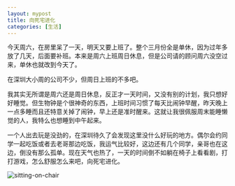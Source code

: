 ```yaml
---
layout: mypost
title: 向死宅进化
categories: [生活]
---
```


今天周六，在房里呆了一天，明天又要上班了。整个三月份全是单休，因为过年多放了几天，后面要补班。本来是周六上班周日休息，但是公司请的顾问周六没空过来，单休也就改到今天了。 


在深圳大小周的公司不少，但周日上班的不多吧。



我其实无所谓是周六还是周日休息，反正才一天时间，又没有别的计划，我只想好好睡觉。但生物钟是个很神奇的东西，上班时间习惯了每天比闹钟早醒，昨天晚上一点多睡而且还特意关掉了闹钟，早上还是准时醒来。这就让我很佩服周末能睡懒觉的人，我特么也想睡到中午起来。



一个人出去玩是没劲的，在深圳待久了会发现这里没什么好玩的地方。偶尔会约同学一起吃饭或者去老哥那边吃饭，我运气比较好，这边还有几个同学，亲哥也在这边，倒没有那么孤单。现在天气也热了，一天的时间倒不如躺在椅子上看看剧，打打游戏，怎么舒服怎么来吧，向死宅进化。

![sitting-on-chair](sitting-on-chair.png)
